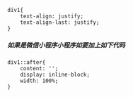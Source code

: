 ```
div1{
    text-align: justify;
	text-align-last: justify;
}
```

##### 如果是微信小程序小程序如要加上如下代码

```
div1::after{
    content: '';
	display: inline-block;
	width: 100%;
}
```
